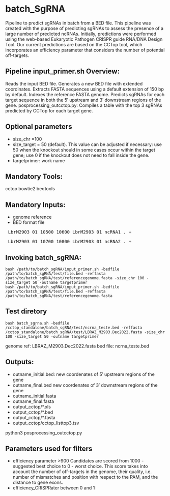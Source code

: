 # batch_SgRNA

Pipeline to predict sgRNAs in batch from a BED file.
This pipeline was created with the purpose of predicting sgRNAs to assess the presence of a large number of predicted ncRNAs. Initially, predictions were performed using the web-based Eukaryotic Pathogen CRISPR guide RNA/DNA Design Tool. Our current predictions are based on the CCTop tool, which incorporates an efficiency parameter that considers the number of potential off-targets.

## Pipeline input_primer.sh Overview:
Reads the input BED file.
Generates a new BED file with extended coordinates.
Extracts FASTA sequences using a default extension of 150 bp  by default.
Indexes the reference FASTA genome.
Predicts sgRNAs for each target sequence in both the 5′ upstream and 3′ downstream regions of the gene.
posprocessing_outcctop.py: Compiles a table with the top 3 sgRNAs predicted by CCTop for each target gene.

## Optional parameters
- size_chr =100
- size_target = 50 (default). This value can be adjusted if necessary: use 50 when the knockout should in some cases occur within the target gene; use 0 if the knockout does not need to fall inside the gene.
- targetprimer: work name

## Mandatory Tools: 
cctop 
bowtie2
bedtools

## Mandatory Inputs: 
- genome reference 
- BED format file

<pre> LbrM2903_01 10500 10600 LbrM2903_01_ncRNA1 . + </pre>
<pre> LbrM2903_01 10700 10800 LbrM2903_01_ncRNA2 . + </pre>

## Invoking batch_sgRNA:
```
bash /path/to/batch_sgRNA/input_primer.sh -bedfile /path/to/batch_sgRNA/test/file.bed -reffasta /path/to/batch_sgRNA/test/referencegenome.fasta -size_chr 100 -size_target 50 -outname targetprimer
bash /path/to/batch_sgRNA/input_primer.sh -bedfile /path/to/batch_sgRNA/test/file.bed -reffasta /path/to/batch_sgRNA/test/referencegenome.fasta
```

## Test diretory
```
bash batch_sgrna.sh -bedfile /cctop_standalone/batch_sgRNA/test/ncrna_teste.bed -reffasta /cctop_standalone/batch_sgRNA/test/LBRAZ_M2903.Dec2022.fasta -size_chr 100 -size_target 50 -outname targetprimer
```
genome ref: LBRAZ_M2903.Dec2022.fasta
bed file: ncrna_teste.bed

## Outputs:
- outname_initial.bed: new coordenates of  5′ upstream regions of the gene
- outname_final.bed new coordenates of 3′ downstream regions of the gene
- outname_initial.fasta 
- outname_final.fasta
- output_cctop/*.xls
- output_cctop/*.bed
- output_cctop/*.fasta
- output_cctop/cctop_listtop3.tsv

python3 posprocessing_outcctop.py

##  Parameters used for filters
- efficiency parameter >900 Candidates are scored from 1000 - suggested best choice to 0 - worst choice. This score takes into account the number of off-targets in the genome, their quality, i.e. number of mismatches and position with respect to the PAM, and the distance to gene exons. 
- efficiency_CRISPRater between 0 and 1
